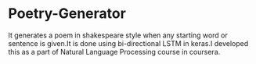 # Poetry-Generator

It generates a poem in shakespeare style when any starting word or sentence is given.It is done using bi-directional LSTM in keras.I developed this as a part of Natural Language Processing course in coursera.
